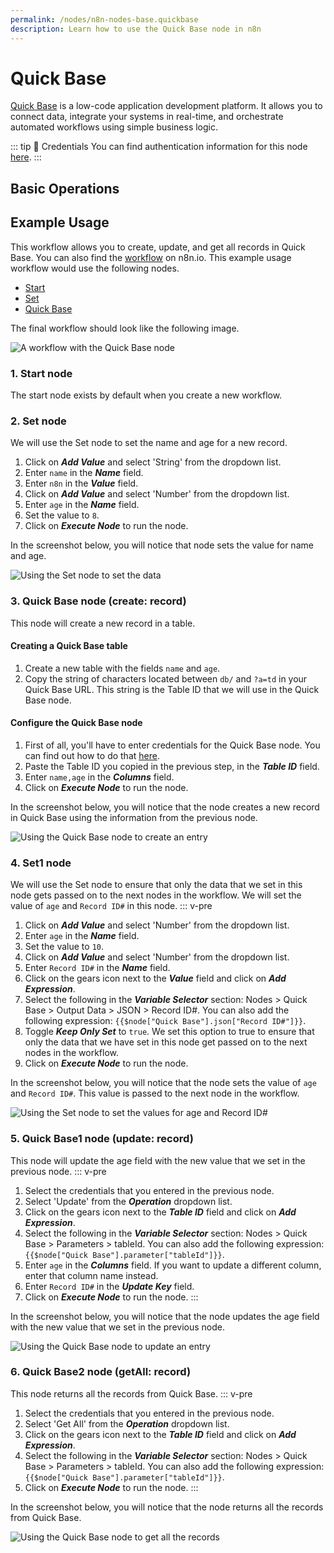 ```yaml
---
permalink: /nodes/n8n-nodes-base.quickbase
description: Learn how to use the Quick Base node in n8n
---
```


# Quick Base

[Quick Base](https://www.quickbase.com/) is a low-code application development platform. It allows you to connect data, integrate your systems in real-time, and orchestrate automated workflows using simple business logic.

::: tip 🔑 Credentials
You can find authentication information for this node [here](../../../credentials/QuickBase/README.md).
:::

## Basic Operations

<Resource node="n8n-nodes-base.quickbase" />

## Example Usage

This workflow allows you to create, update, and get all records in Quick Base. You can also find the [workflow](https://n8n.io/workflows/805) on n8n.io. This example usage workflow would use the following nodes.
- [Start](../../core-nodes/Start/README.md)
- [Set](../../core-nodes/Set/README.md)
- [Quick Base]()

The final workflow should look like the following image.

![A workflow with the Quick Base node](REDACTED)

### 1. Start node

The start node exists by default when you create a new workflow.

### 2. Set node

We will use the Set node to set the name and age for a new record.

1. Click on ***Add Value*** and select 'String' from the dropdown list.
2. Enter `name` in the ***Name*** field.
3. Enter `n8n` in the ***Value*** field.
4. Click on ***Add Value*** and select 'Number' from the dropdown list.
5. Enter `age` in the ***Name*** field.
6. Set the value to `8`.
7. Click on ***Execute Node*** to run the node.

In the screenshot below, you will notice that node sets the value for name and age.

![Using the Set node to set the data](REDACTED)

### 3. Quick Base node (create: record)

This node will create a new record in a table.

#### Creating a Quick Base table
1. Create a new table with the fields `name` and `age`.
2. Copy the string of characters located between `db/` and `?a=td` in your Quick Base URL. This string is the Table ID that we will use in the Quick Base node.

#### Configure the Quick Base node
1. First of all, you'll have to enter credentials for the Quick Base node. You can find out how to do that [here](../../../credentials/QuickBase/README.md).
2. Paste the Table ID you copied in the previous step, in the ***Table ID*** field.
3. Enter `name,age` in the ***Columns*** field.
4. Click on ***Execute Node*** to run the node.

In the screenshot below, you will notice that the node creates a new record in Quick Base using the information from the previous node.

![Using the Quick Base node to create an entry](REDACTED)

### 4. Set1 node

We will use the Set node to ensure that only the data that we set in this node gets passed on to the next nodes in the workflow. We will set the value of `age` and `Record ID#` in this node.
::: v-pre
1. Click on ***Add Value*** and select 'Number' from the dropdown list.
2. Enter `age` in the ***Name*** field.
3. Set the value to `10`.
4. Click on ***Add Value*** and select 'Number' from the dropdown list.
5. Enter `Record ID#` in the ***Name*** field.
6. Click on the gears icon next to the ***Value*** field and click on ***Add Expression***.
7. Select the following in the ***Variable Selector*** section: Nodes > Quick Base > Output Data > JSON > Record ID#. You can also add the following expression: `{{$node["Quick Base"].json["Record ID#"]}}`.
8. Toggle ***Keep Only Set*** to `true`. We set this option to true to ensure that only the data that we have set in this node get passed on to the next nodes in the workflow.
9. Click on ***Execute Node*** to run the node.

In the screenshot below, you will notice that the node sets the value of `age` and `Record ID#`. This value is passed to the next node in the workflow.

![Using the Set node to set the values for age and Record ID#](REDACTED)

### 5. Quick Base1 node (update: record)

This node will update the age field with the new value that we set in the previous node.
::: v-pre
1. Select the credentials that you entered in the previous node.
2. Select 'Update' from the ***Operation*** dropdown list.
3. Click on the gears icon next to the ***Table ID*** field and click on ***Add Expression***.
4. Select the following in the ***Variable Selector*** section: Nodes > Quick Base > Parameters > tableId. You can also add the following expression: `{{$node["Quick Base"].parameter["tableId"]}}`.
5. Enter `age` in the ***Columns*** field. If you want to update a different column, enter that column name instead.
6. Enter `Record ID#` in the ***Update Key*** field.
7. Click on ***Execute Node*** to run the node.
:::

In the screenshot below, you will notice that the node updates the age field with the new value that we set in the previous node.

![Using the Quick Base node to update an entry](REDACTED)

### 6. Quick Base2 node (getAll: record)

This node returns all the records from Quick Base.
::: v-pre
1. Select the credentials that you entered in the previous node.
2. Select 'Get All' from the ***Operation*** dropdown list.
3. Click on the gears icon next to the ***Table ID*** field and click on ***Add Expression***.
4. Select the following in the ***Variable Selector*** section: Nodes > Quick Base > Parameters > tableId. You can also add the following expression: `{{$node["Quick Base"].parameter["tableId"]}}`.
5. Click on ***Execute Node*** to run the node.
:::

In the screenshot below, you will notice that the node returns all the records from Quick Base.

![Using the Quick Base node to get all the records](REDACTED)

